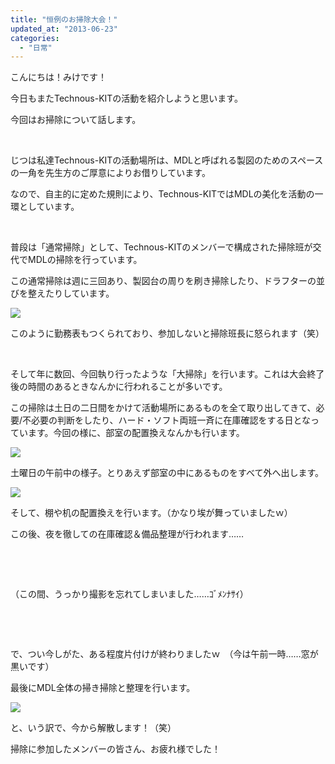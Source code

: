 ```yaml
---
title: "恒例のお掃除大会！"
updated_at: "2013-06-23"
categories: 
  - "日常"
---
```


こんにちは！みけです！

今日もまたTechnous-KITの活動を紹介しようと思います。

今回はお掃除について話します。

 

じつは私達Technous-KITの活動場所は、MDLと呼ばれる製図のためのスペースの一角を先生方のご厚意によりお借りしています。

なので、自主的に定めた規則により、Technous-KITではMDLの美化を活動の一環としています。

 

普段は「通常掃除」として、Technous-KITのメンバーで構成された掃除班が交代でMDLの掃除を行っています。

この通常掃除は週に三回あり、製図台の周りを刷き掃除したり、ドラフターの並びを整えたりしています。

[![](images/souzi1-300x225.jpg)](http://technouskit.net/blog/wp-content/uploads/2013/06/souzi1.jpg)

このように勤務表もつくられており、参加しないと掃除班長に怒られます（笑）

 

そして年に数回、今回執り行ったような「大掃除」を行います。これは大会終了後の時間のあるときなんかに行われることが多いです。

この掃除は土日の二日間をかけて活動場所にあるものを全て取り出してきて、必要/不必要の判断をしたり、ハード・ソフト両班一斉に在庫確認をする日となっています。今回の様に、部室の配置換えなんかも行います。

[![](images/souzi2-300x225.jpg)](http://technouskit.net/blog/wp-content/uploads/2013/06/souzi2.jpg)

土曜日の午前中の様子。とりあえず部室の中にあるものをすべて外へ出します。

[![](images/souzi4-300x225.jpg)](http://technouskit.net/blog/wp-content/uploads/2013/06/souzi4.jpg)

そして、棚や机の配置換えを行います。（かなり埃が舞っていましたｗ）

この後、夜を徹しての在庫確認＆備品整理が行われます……

 

 

（この間、うっかり撮影を忘れてしまいました……ｺﾞﾒﾝﾅｻｲ）

 

 

で、つい今しがた、ある程度片付けが終わりましたｗ　（今は午前一時……窓が黒いです）

最後にMDL全体の掃き掃除と整理を行います。

[![](images/souzi3-300x225.jpg)](http://technouskit.net/blog/wp-content/uploads/2013/06/souzi3.jpg)

と、いう訳で、今から解散します！（笑）

掃除に参加したメンバーの皆さん、お疲れ様でした！

